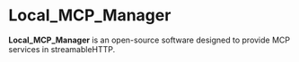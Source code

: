 # Local_MCP_Manager

**Local_MCP_Manager** is an open-source software designed to provide MCP services in streamableHTTP. 
